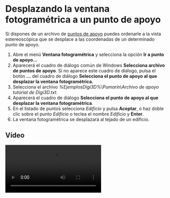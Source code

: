 # Desplazando la ventana fotogramétrica a un punto de apoyo

Si dispones de un archivo de [puntos de apoyo](desplazando-ventana-foto-a-punto-apoyo.md) puedes ordenarle a la vista estereoscópica que se desplace a las coordenadas de un determinado punto de apoyo.

1. Abre el menú **Ventana fotogramétrica** y selecciona la opción **Ir a punto de apoyo...**
2. Aparecerá el cuadro de diálogo común de Windows **Selecciona archivo de puntos de apoyo**. Si no aparece este cuadro de diálogo, pulsa el botón **...** del cuadro de diálogo **Selecciona el punto de apoyo al que desplazar la ventana fotogramétrica.**
3. Selecciona el archivo _%EjemplosDigi3D%\Pumarín\Archivo de apoyo tutorial de Digi3D.txt_.
4. Aparecerá el cuadro de diálogo **Selecciona el punto de apoyo al que desplazar la ventana fotogramétrica**.
5. En el listado de puntos selecciona _Edificio_ y pulsa **Aceptar**, o haz doble clic sobre el punto _Edificio_ o teclea el nombre _Edificio_ y **Enter**.
6. La ventana fotogramétrica se desplazará al tejado de un edificio.

## Vídeo

<video controls><source src="https://digi21.blob.core.windows.net/videos-ayuda/Desplazando%20la%20ventana%20fotogrametria%20a%20un%20punto%20de%20apoyo.mp4" caption="" type="video/mp4"></video>

